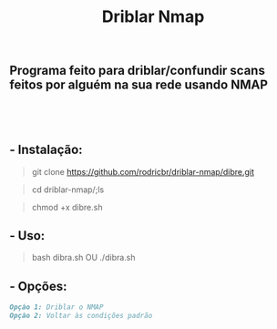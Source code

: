 <h1 align="center">Driblar Nmap</h1> </br>

## Programa feito para driblar/confundir scans feitos por alguém na sua rede usando NMAP </br> </br>

</br>

## - Instalação:

> git clone https://github.com/rodricbr/driblar-nmap/dibre.git

> cd driblar-nmap/;ls

> chmod +x dibre.sh

## - Uso:

> bash dibra.sh   OU   ./dibra.sh

## - Opções:

```markdown
Opção 1: Driblar o NMAP
Opção 2: Voltar às condições padrão
```
